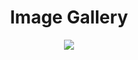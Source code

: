 <h1 align="center">Image Gallery</h1>
<p align="center">

<img src="https://img.shields.io/badge/madeBy-leningram-blue" >

